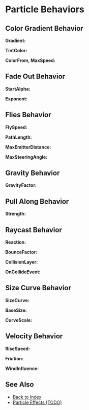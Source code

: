 # Particle Behaviors

<!-- PAGE IS TODO -->

## Color Gradient Behavior

**Gradient:**

**TintColor:**

**ColorFrom, MaxSpeed:**

## Fade Out Behavior

**StartAlpha:**

**Exponent:**

## Flies Behavior

**FlySpeed:**

**PathLength:**

**MaxEmitterDistance:**

**MaxSteeringAngle:**

## Gravity Behavior

**GravityFactor:**

## Pull Along Behavior

**Strength:**

## Raycast Behavior

**Reaction:**

**BounceFactor:**

**CollisionLayer:**

**OnCollideEvent:**

## Size Curve Behavior

**SizeCurve:**

**BaseSize:**

**CurveScale:**

## Velocity Behavior

**RiseSpeed:**

**Friction:**

**WindInfluence:**

## See Also

* [Back to Index](../../index.md)
* [Particle Effects (TODO)](particle-effects-overview.md)
